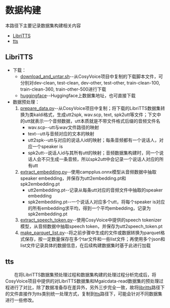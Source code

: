 # 数据构建
本路径下主要记录数据集构建相关内容

 - [LibriTTS](#LibriTTS)
 - [tts](#tts)

## LibriTTS
 - 下载：
   - [download_and_untar.sh](./libritts/download_and_untar.sh)--从CosyVoice项目中复制的下载脚本文件，可分别对dev-clean, test-clean, dev-other, test-other, train-clean-100, train-clean-360, train-other-500进行下载
   - [huggingface](https://huggingface.co/datasets/mythicinfinity/libritts)--Huggingface上数据集地址，也可直接下载
 - 数据预处理：
   1. [prepare_data.py](./libritts/prepare_data.py)--从CosyVoice项目中复制；将下载的LibriTTS数据集转换为类kaldi格式，生成utt2spk, wav.scp, text, spk2utt等文件；下文中的utt就表示一个音频数据，utt本质就是不带文件格式后缀的音频文件名
      - wav.scp--utt与wav文件路径的映射
      - text--utt与音频对应的文本的映射
      - utt2spk--utt与对应的说话人id的映射；每条音频都有一个说话人，对应一个speaker is
      - spk2utt--说话人id与其所有utt的映射；音频数据集构建时，同一个说话人会不只生成一条音频，所以spk2utt中会记录一个说话人对应的所有utt
   2. [extract_embedding.py](./libritts/extract_embedding.py)--使用campplus.onnx模型从音频数据中抽取speaker embedding，并保存为utt2embedding.pt和spk2embedding.pt
      - utt2embedding.pt--记录从每条utt对应的音频文件中抽取的speaker embedding
      - spk2embedding.pt--一个说话人对应多个utt，将每个speaker is对应的所有embedding求平均，得到一个平均embedding，记录为spk2embedding.pt
   3. [extract_speech_token.py](./libritts/extract_speech_token.py)--使用CosyVoice中提供的speech tokenizer模型，从音频数据中抽取speech token，并保存为utt2speech_token.pt
   4. [make_parquet_list.py](./libritts/make_parquet_list.py)--将之前步骤中生成的文件或数据转换为parquet格式保存，按一定数量保存在多个tar文件和一些list文件；再使用多个json和list文件记录具体的数据信息，在后续构建数据集时基于此进行加载

## tts
&emsp;&emsp;在将LibriTTS数据集预处理过程和数据集构建的处理过程分析完成后，将CosyVoice项目中提供的对LibriTTS数据集和Mgaicdata-read数据集的预处理过程进行了对比，除了数据准备存在差异外，另外三步完全一致，故将[libritts](libritts)路径下的文件直接作为tts类别统一处理方式，复制到[tts](tts)路径下，可能会针对不同数据集进行一些修改。
